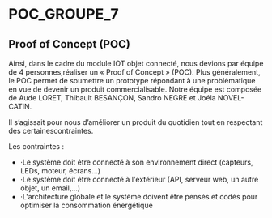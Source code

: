 # POC_GROUPE_7

## Proof of Concept (POC)

Ainsi, dans le cadre du module IOT objet connecté, nous devions par équipe de 4 personnes,réaliser un « Proof of Concept » (POC). 
Plus généralement, le POC permet de soumettre un prototype répondant à une problématique en vue de devenir un produit commercialisable.
Notre équipe est composée de Aude LORET, Thibault BESANÇON, Sandro NEGRE et Joéla NOVEL-CATIN.

Il s’agissait pour nous d’améliorer un produit du quotidien tout en respectant des certainescontraintes.

Les contraintes :
* ·Le système doit être connecté à son environnement direct (capteurs, LEDs, moteur, écrans...)
* ·Le système doit être connecté à l'extérieur (API, serveur web, un autre objet, un email,...)
* ·L'architecture globale et le système doivent être pensés et codés pour optimiser la consommation énergétique
